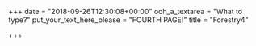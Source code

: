 +++
date = "2018-09-26T12:30:08+00:00"
ooh_a_textarea = "What to type?"
put_your_text_here_please = "FOURTH PAGE!"
title = "Forestry4"

+++
